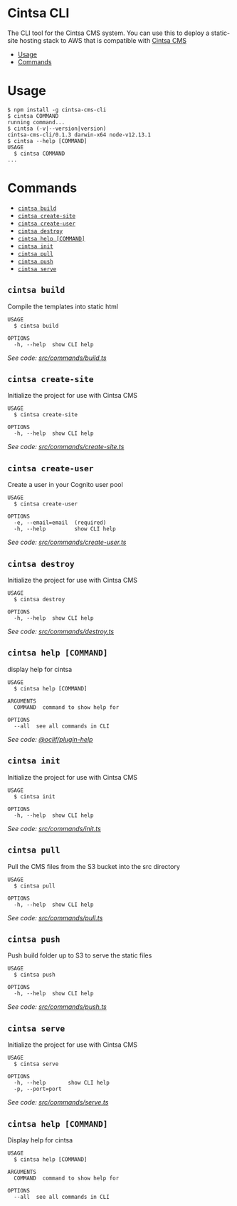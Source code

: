 Cintsa CLI
======

The CLI tool for the Cintsa CMS system. You can use this to deploy a static-site hosting stack to AWS that is compatible with [Cintsa CMS](https://github.com/MikeMather/cintsa-cms)

<!-- toc -->
* [Usage](#usage)
* [Commands](#commands)
<!-- tocstop -->
# Usage
<!-- usage -->
```sh-session
$ npm install -g cintsa-cms-cli
$ cintsa COMMAND
running command...
$ cintsa (-v|--version|version)
cintsa-cms-cli/0.1.3 darwin-x64 node-v12.13.1
$ cintsa --help [COMMAND]
USAGE
  $ cintsa COMMAND
...
```
<!-- usagestop -->
# Commands
<!-- commands -->
* [`cintsa build`](#cintsa-build)
* [`cintsa create-site`](#cintsa-create-site)
* [`cintsa create-user`](#cintsa-create-user)
* [`cintsa destroy`](#cintsa-destroy)
* [`cintsa help [COMMAND]`](#cintsa-help-command)
* [`cintsa init`](#cintsa-init)
* [`cintsa pull`](#cintsa-pull)
* [`cintsa push`](#cintsa-push)
* [`cintsa serve`](#cintsa-serve)

## `cintsa build`

Compile the templates into static html

```
USAGE
  $ cintsa build

OPTIONS
  -h, --help  show CLI help
```

_See code: [src/commands/build.ts](https://github.com/MikeMather/https://github.com/MikeMather/cintsa-cms-cli/blob/v0.1.3/src/commands/build.ts)_

## `cintsa create-site`

Initialize the project for use with Cintsa CMS

```
USAGE
  $ cintsa create-site

OPTIONS
  -h, --help  show CLI help
```

_See code: [src/commands/create-site.ts](https://github.com/MikeMather/https://github.com/MikeMather/cintsa-cms-cli/blob/v0.1.3/src/commands/create-site.ts)_

## `cintsa create-user`

Create a user in your Cognito user pool

```
USAGE
  $ cintsa create-user

OPTIONS
  -e, --email=email  (required)
  -h, --help         show CLI help
```

_See code: [src/commands/create-user.ts](https://github.com/MikeMather/https://github.com/MikeMather/cintsa-cms-cli/blob/v0.1.3/src/commands/create-user.ts)_

## `cintsa destroy`

Initialize the project for use with Cintsa CMS

```
USAGE
  $ cintsa destroy

OPTIONS
  -h, --help  show CLI help
```

_See code: [src/commands/destroy.ts](https://github.com/MikeMather/https://github.com/MikeMather/cintsa-cms-cli/blob/v0.1.3/src/commands/destroy.ts)_

## `cintsa help [COMMAND]`

display help for cintsa

```
USAGE
  $ cintsa help [COMMAND]

ARGUMENTS
  COMMAND  command to show help for

OPTIONS
  --all  see all commands in CLI
```

_See code: [@oclif/plugin-help](https://github.com/oclif/plugin-help/blob/v3.2.1/src/commands/help.ts)_

## `cintsa init`

Initialize the project for use with Cintsa CMS

```
USAGE
  $ cintsa init

OPTIONS
  -h, --help  show CLI help
```

_See code: [src/commands/init.ts](https://github.com/MikeMather/https://github.com/MikeMather/cintsa-cms-cli/blob/v0.1.3/src/commands/init.ts)_

## `cintsa pull`

Pull the CMS files from the S3 bucket into the src directory

```
USAGE
  $ cintsa pull

OPTIONS
  -h, --help  show CLI help
```

_See code: [src/commands/pull.ts](https://github.com/MikeMather/https://github.com/MikeMather/cintsa-cms-cli/blob/v0.1.3/src/commands/pull.ts)_

## `cintsa push`

Push build folder up to S3 to serve the static files

```
USAGE
  $ cintsa push

OPTIONS
  -h, --help  show CLI help
```

_See code: [src/commands/push.ts](https://github.com/MikeMather/https://github.com/MikeMather/cintsa-cms-cli/blob/v0.1.3/src/commands/push.ts)_

## `cintsa serve`

Initialize the project for use with Cintsa CMS

```
USAGE
  $ cintsa serve

OPTIONS
  -h, --help       show CLI help
  -p, --port=port
```

_See code: [src/commands/serve.ts](https://github.com/MikeMather/https://github.com/MikeMather/cintsa-cms-cli/blob/v0.1.3/src/commands/serve.ts)_
<!-- commandsstop -->

## `cintsa help [COMMAND]`

Display help for cintsa

```
USAGE
  $ cintsa help [COMMAND]

ARGUMENTS
  COMMAND  command to show help for

OPTIONS
  --all  see all commands in CLI
```
